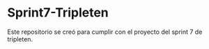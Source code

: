# Sprint7-Tripleten
Este repositorio se creó para cumplir con el proyecto del sprint 7 de tripleten.
